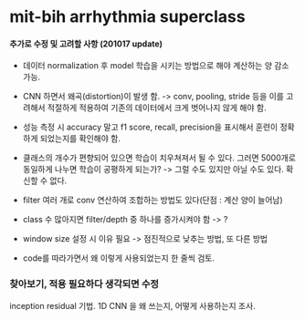 # mit-bih arrhythmia superclass


#### 추가로 수정 및 고려할 사항 (201017 update)
* 데이터 normalization 후 model 학습을 시키는 방법으로 해야 계산하는 양 감소 가능.

* CNN 하면서 왜곡(distortion)이 발생 함. 
-> conv, pooling, stride 등을 이를 고려해서 적절하게 적용하여 기존의 데이터에서 크게 벗어나지 않게 해야 함.

* 성능 측정 시 accuracy 말고 f1 score, recall, precision을 표시해서 훈련이 정확하게 되었는지를 확인해야 함.

* 클래스의 개수가 편향되어 있으면 학습이 치우쳐져서 될 수 있다.
그러면 5000개로 동일하게 나누면 학습이 공평하게 되는가?
-> 그럴 수도 있지만 아닐 수도 있다. 확신할 수 없다.

* filter 여러 개로 conv 연산하여 조합하는 방법도 있다(단점 : 계산 양이 늘어남)

* class 수 많아지면 filter/depth 중 하나를 증가시켜야 함 -> ?
* window size 설정 시 이유 필요 -> 점진적으로 낮추는 방법, 또 다른 방법 

* code를 따라가면서 왜 이렇게 사용되었는지 한 줄씩 검토.

### 찾아보기, 적용 필요하다 생각되면 수정
inception
residual 기법.
1D CNN 을 왜 쓰는지, 어떻게 사용하는지 조사.
